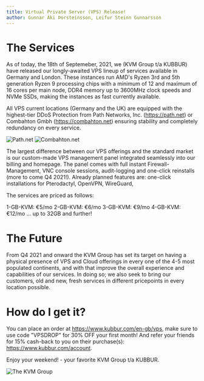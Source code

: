 ```yaml
---
title: Virtual Private Server (VPS) Release!
author: Gunnar Áki Þorsteinsson, Leifur Steinn Gunnarsson
---
```


# The Services

As of today, the 18th of Septemeber, 2021, we (KVM Group t/a KUBBUR) have released our longly-awaited VPS lineup of services available in Germany and London. These instances run AMD's Ryzen 3rd and 5th generation Ryzen 9 processing chips with a minimum of 12 and maximum of 16 cores per main node, DDR4 memory up to 3600MHz clock speeds and NVMe SSDs, making the instances as fast currently available. 

All VPS current locations (Germany and the UK) are equipped with the highest-tier DDoS Protection from Path Networks, Inc. (https://path.net) or Combahton Gmbh (https://combahton.net) ensuring stability and completely redundancy on every service.

![Path.net](https://path.net/static/path-logo-header.55b12727.png)
![Combahton.net](https://www.combahton.net/images/logo.png)

The largest difference between our VPS offerings and the standard market is our custom-made VPS management panel integrated seamlessly into our billing and homepage. The panel comes with full instant Firewall-Management, VNC console sessions, audit-logging and one-click reinstalls (more to come Q4 2021!). Already planned features are: one-click installations for Pterodactyl, OpenVPN, WireGuard, 

The services are priced as follows:

1-GB-KVM: €5/mo
2-GB-KVM: €6/mo
3-GB-KVM: €9/mo
4-GB-KVM: €12/mo
... up to 32GB and further!

# The Future

From Q4 2021 and onward the KVM Group has set its target on having a physical presence of VPS and Cloud offerings in every one of the 4-5 most populated continents, and with that improve the overall experience and capabilities of our services. In doing so; we also seek to bring our customers, old and new, fresh services in different pricepoints in every location possible.

# How do I get it?
You can place an order at https://www.kubbur.com/en-gb/vps, make sure to use code "VPSDROP" for 30% OFF your first month!
And refer your friends for 15% cash-back to you on their purchase(s): https://www.kubbur.com/account.

Enjoy your weekend! - your favorite KVM Group t/a KUBBUR.

![The KVM Group](https://i.imgur.com/NJWh15S.png)
